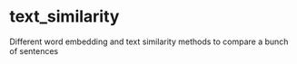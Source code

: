 # text_similarity
Different word embedding and text similarity methods to compare a bunch of sentences
